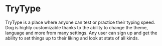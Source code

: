 <h1>TryType</h1>
<p>TryType is a place where anyone can test or practice their typing speed. Dog is highly customizable thanks to the ability to change the theme, language and more from many settings. Any user can sign up and get the ability to set things up to their liking and look at stats of all kinds.</p>
